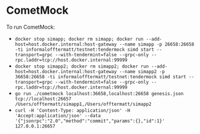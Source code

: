 # CometMock

To run CometMock:
* `docker stop simapp; docker rm simapp; docker run --add-host=host.docker.internal:host-gateway --name simapp -p 26658:26658 -ti informalofftermatt/testnet:tendermock simd start --transport=grpc --with-tendermint=false --grpc-only --rpc.laddr=tcp://host.docker.internal:99999`
* `docker stop simapp2; docker rm simapp2; docker run --add-host=host.docker.internal:host-gateway --name simapp2 -p 36658:26658 -ti informalofftermatt/testnet:tendermock simd start --transport=grpc --with-tendermint=false --grpc-only --rpc.laddr=tcp://host.docker.internal:99999`
* `go run ./cometmock localhost:36658,localhost:26658 genesis.json tcp://localhost:26657 /Users/offtermatt/simapp1,/Users/offtermatt/simapp2`
* `curl -H 'Content-Type: application/json' -H 'Accept:application/json' --data '{"jsonrpc":"2.0","method":"commit","params":{},"id":1}' 127.0.0.1:26657`
